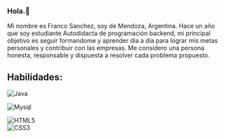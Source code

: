 ### Hola.👋
Mi nombre es Franco Sanchez, soy de Mendoza, Argentina. Hace un año que soy estudiante Autodidacta de programación backend, mi principal objetivo es seguir formandome y aprender dia a dia para lograr mis metas personales y contribuir con las empresas. Me considero una persona honesta, responsable y dispuesta a resolver cada problema propuesto.</br>
## Habilidades:
![Java](https://img.shields.io/badge/Java-3DDC84?style=for-the-badge&logo=java&logoColor=white&labelColor=101010)</br>

![Mysql](https://img.shields.io/badge/SQL-0095D5?style=for-the-badge&logo=mysql&logoColor=white&labelColor=101010)</br>

![HTML5](https://img.shields.io/badge/HTML5-3DDC84?style=for-the-badge&logo=HTML5-studio&logoColor=white&labelColor=101010)</br>
![CSS3](https://img.shields.io/badge/CSS3-3DDC84?style=for-the-badge&logo=css3-studio&logoColor=white&labelColor=101010)</br>
  

